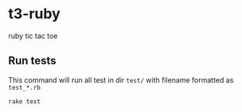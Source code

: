# t3-ruby
ruby tic tac toe

## Run tests
This command will run all test in dir `test/` with filename formatted as `test_*.rb`
```
rake test
```
